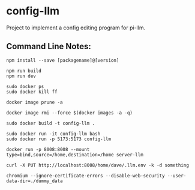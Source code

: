 # config-llm

Project to implement a config editing program for pi-llm.

## Command Line Notes:

```
npm install --save [packagename]@[version]

npm run build
npm run dev 

sudo docker ps
sudo docker kill ff

docker image prune -a

docker image rmi --force $(docker images -a -q)

sudo docker build -t config-llm .

sudo docker run -it config-llm bash
sudo docker run -p 5173:5173 config-llm

docker run -p 8008:8008 --mount type=bind,source=/home,destination=/home server-llm

curl -X PUT http://localhost:8008/home/dave/.llm.env -k -d something 

chromium --ignore-certificate-errors --disable-web-security --user-data-dir=./dummy_data
```
